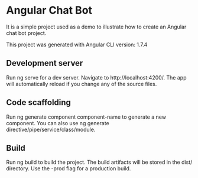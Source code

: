 # Angular Chat Bot
It is a simple project used as a demo to illustrate how to create an Angular chat bot project.

This project was generated with Angular CLI version: 1.7.4

## Development server
Run ng serve for a dev server. Navigate to http://localhost:4200/. The app will automatically reload if you change any of the source files.

## Code scaffolding
Run ng generate component component-name to generate a new component. You can also use ng generate directive/pipe/service/class/module.

## Build
Run ng build to build the project. The build artifacts will be stored in the dist/ directory. Use the -prod flag for a production build.

